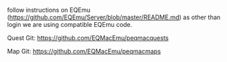 follow instructions on EQEmu (https://github.com/EQEmu/Server/blob/master/README.md) as other than login we are using compatible EQEmu code.

Quest Git:
https://github.com/EQMacEmu/peqmacquests

Map Git:
https://github.com/EQMacEmu/peqmacmaps


